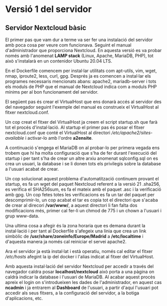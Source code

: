 # Versió 1 del servidor

## Servidor Nextcloud bàsic

El primer pas que vam dur a terme va ser fer una instalació del servidor amb poca cosa per veure com funcionava. Seguint el manual d'administrador que proporciona Nextcloud.
En aquesta versió es va probar només amb l'anomenat __LAMP stack__ (Linux, Apache, MariaDB, PHP), tot això s'instalarà en un contenidor Ubuntu 20.04 LTS.

En el Dockerfile comencem per instal·lar utilitats com apt-utils, vim, wget, nmap, iproute2, less, curl, gpg. Després ja es comencen a instal·lar els programes necessaris mencionats abans: apache2, mariadb-server i tots els moduls de PHP que el manual de Nextcloud indica com a moduls PHP mínims per al bon funcionament del servidor.

El següent pas és crear el VirtualHost que ens donarà accés al servidor des del navegador seguint l'exemple del manual es construeix el VirtualHost al fitxer nextcloud.conf.

Un cop creat el fitxer del VirtualHost ja creem el script startup.sh que farà tot el procés d'instal·lació. Al startup el primer pas és posar el fitxer nextcloud.conf que conté el VirtualHost al directori _/etc/apache2/sites-available_ i activar-lo amb l'ordre __a2ensite__.

A continuació s'engega el MariaDB on al probar-lo per primera vegada ens trobem que hi ha molta configuració que s'ha de fer durant l'execució del startup i per tant s'ha de crear un altre arxiu anomenat sqlconfig.sql on es crea un usuari, la database i se li donen tots els privilegis sobre la database a l'usuari acabat de crear.

Un cop solucionat aquest problema d'automatització continuem provant el startup, es fa un wget del paquet Nextcloud referent a la versió 21 .sha256, es verifica el SHA256sum, es fa el mateix amb el paquet .asc i la verificació amb gpg. Un cop fetes totes les verificacions es fa un tar del paquet per descomprimir-lo, un cop acabat el tar es copia tot el directori que s'acaba de crear al direcori __/var/www/__, a aquest directori li fan falta dos modificacions més, primer cal fer-li un chmod de 775 i un chown a l'usuari i grup www-data.

Una ultima cosa a afegir és la zona horaria que es demana durant la instal·lació i per tant al Dockerfile s'afegeix una linia que crea un link simbòlic de __/usr/share/zoneinfo/Europe/Madrid__ a __/etc/localtime__ i d'aquesta manera ja només cal reiniciar el servei apache2.

Ara el servidor ja està instal·lat i està operatiu, només cal editar el fitxer _/etc/hosts_ afegint la ip del docker i l'alias indicat al fitxer del VirtualHost.

Amb aquesta instal·lació del servidor Nextcloud per accedir a través del navegador caldra posar __localhost/nextcloud__ això porta a una pàgina on caldrà indicar la database i l'usuari de MariaDB. Al acabar aquest procès apreix el login on s'introdueixen les dades de l'administrador, en aquest cas __ncadmin__ i ja entrarem al __Dashboard__ de l'usuari, a partir d'aquí l'usuari pot accedir als seus fitxers, a la configuració del servidor, a la botiga d'aplicacions, etc.